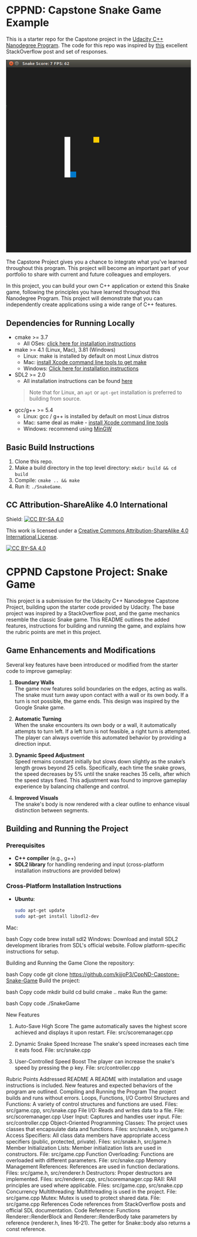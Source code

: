 # CPPND: Capstone Snake Game Example

This is a starter repo for the Capstone project in the [Udacity C++ Nanodegree Program](https://www.udacity.com/course/c-plus-plus-nanodegree--nd213). The code for this repo was inspired by [this](https://codereview.stackexchange.com/questions/212296/snake-game-in-c-with-sdl) excellent StackOverflow post and set of responses.

<img src="snake_game.gif"/>

The Capstone Project gives you a chance to integrate what you've learned throughout this program. This project will become an important part of your portfolio to share with current and future colleagues and employers.

In this project, you can build your own C++ application or extend this Snake game, following the principles you have learned throughout this Nanodegree Program. This project will demonstrate that you can independently create applications using a wide range of C++ features.

## Dependencies for Running Locally
* cmake >= 3.7
  * All OSes: [click here for installation instructions](https://cmake.org/install/)
* make >= 4.1 (Linux, Mac), 3.81 (Windows)
  * Linux: make is installed by default on most Linux distros
  * Mac: [install Xcode command line tools to get make](https://developer.apple.com/xcode/features/)
  * Windows: [Click here for installation instructions](http://gnuwin32.sourceforge.net/packages/make.htm)
* SDL2 >= 2.0
  * All installation instructions can be found [here](https://wiki.libsdl.org/Installation)
  >Note that for Linux, an `apt` or `apt-get` installation is preferred to building from source. 
* gcc/g++ >= 5.4
  * Linux: gcc / g++ is installed by default on most Linux distros
  * Mac: same deal as make - [install Xcode command line tools](https://developer.apple.com/xcode/features/)
  * Windows: recommend using [MinGW](http://www.mingw.org/)

## Basic Build Instructions

1. Clone this repo.
2. Make a build directory in the top level directory: `mkdir build && cd build`
3. Compile: `cmake .. && make`
4. Run it: `./SnakeGame`.


## CC Attribution-ShareAlike 4.0 International


Shield: [![CC BY-SA 4.0][cc-by-sa-shield]][cc-by-sa]

This work is licensed under a
[Creative Commons Attribution-ShareAlike 4.0 International License][cc-by-sa].

[![CC BY-SA 4.0][cc-by-sa-image]][cc-by-sa]

[cc-by-sa]: http://creativecommons.org/licenses/by-sa/4.0/
[cc-by-sa-image]: https://licensebuttons.net/l/by-sa/4.0/88x31.png
[cc-by-sa-shield]: https://img.shields.io/badge/License-CC%20BY--SA%204.0-lightgrey.svg

# CPPND Capstone Project: Snake Game

This project is a submission for the Udacity C++ Nanodegree Capstone Project, building upon the starter code provided by Udacity. The base project was inspired by a StackOverflow post, and the game mechanics resemble the classic Snake game. This README outlines the added features, instructions for building and running the game, and explains how the rubric points are met in this project.

## Game Enhancements and Modifications

Several key features have been introduced or modified from the starter code to improve gameplay:

1. **Boundary Walls**  
   The game now features solid boundaries on the edges, acting as walls. The snake must turn away upon contact with a wall or its own body. If a turn is not possible, the game ends. This design was inspired by the Google Snake game.

2. **Automatic Turning**  
   When the snake encounters its own body or a wall, it automatically attempts to turn left. If a left turn is not feasible, a right turn is attempted. The player can always override this automated behavior by providing a direction input.

3. **Dynamic Speed Adjustment**  
   Speed remains constant initially but slows down slightly as the snake’s length grows beyond 25 cells. Specifically, each time the snake grows, the speed decreases by 5% until the snake reaches 35 cells, after which the speed stays fixed. This adjustment was found to improve gameplay experience by balancing challenge and control.

4. **Improved Visuals**  
   The snake's body is now rendered with a clear outline to enhance visual distinction between segments.

## Building and Running the Project

### Prerequisites
- **C++ compiler** (e.g., g++)
- **SDL2 library** for handling rendering and input (cross-platform installation instructions are provided below)

### Cross-Platform Installation Instructions

- **Ubuntu**: 
  ```bash
  sudo apt-get update
  sudo apt-get install libsdl2-dev


Mac:

bash
Copy code
brew install sdl2
Windows:
Download and install SDL2 development libraries from SDL's official website. Follow platform-specific instructions for setup.

Building and Running the Game
Clone the repository:

bash
Copy code
git clone https://github.com/kjjjoP3/CppND-Capstone-Snake-Game
Build the project:

bash
Copy code
mkdir build
cd build
cmake ..
make
Run the game:

bash
Copy code
./SnakeGame

New Features
1. Auto-Save High Score
The game automatically saves the highest score achieved and displays it upon restart.
File: src/scoremanager.cpp

2. Dynamic Snake Speed Increase
The snake's speed increases each time it eats food.
File: src/snake.cpp

3. User-Controlled Speed Boost
The player can increase the snake's speed by pressing the p key.
File: src/controller.cpp

Rubric Points Addressed
README
A README with installation and usage instructions is included.
New features and expected behaviors of the program are outlined.
Compiling and Running the Program
The project builds and runs without errors.
Loops, Functions, I/O
Control Structures and Functions: A variety of control structures and functions are used.
Files: src/game.cpp, src/snake.cpp
File I/O: Reads and writes data to a file.
File: src/scoremanager.cpp
User Input: Captures and handles user input.
File: src/controller.cpp
Object-Oriented Programming
Classes: The project uses classes that encapsulate data and functions.
Files: src/snake.h, src/game.h
Access Specifiers: All class data members have appropriate access specifiers (public, protected, private).
Files: src/snake.h, src/game.h
Member Initialization Lists: Member initialization lists are used in constructors.
File: src/game.cpp
Function Overloading: Functions are overloaded with different parameters.
File: src/snake.cpp
Memory Management
References: References are used in function declarations.
Files: src/game.h, src/renderer.h
Destructors: Proper destructors are implemented.
Files: src/renderer.cpp, src/scoremanager.cpp
RAII: RAII principles are used where applicable.
Files: src/game.cpp, src/snake.cpp
Concurrency
Multithreading: Multithreading is used in the project.
File: src/game.cpp
Mutex: Mutex is used to protect shared data.
File: src/game.cpp
References
Code references from StackOverflow posts and official SDL documentation.
Code Reference: Functions Renderer::RenderBlock and Renderer::RenderBody take parameters by reference (renderer.h, lines 16-21). The getter for Snake::body also returns a const reference.
